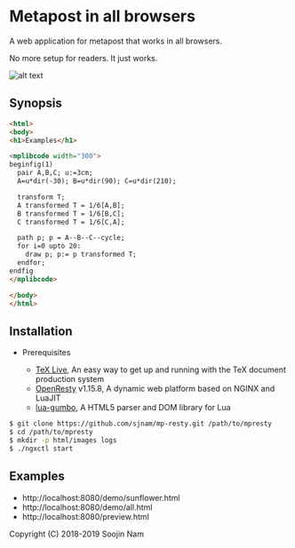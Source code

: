 Metapost in all browsers
=======
A web application for metapost that works in all browsers.

No more setup for readers. It just works.

![alt text](http://ktug.org/~sjnam/images/mpresty.png "samples")

Synopsis
---------

````html
<html>
<body>
<h1>Examples</h1>

<mplibcode width="300">
beginfig(1)
  pair A,B,C; u:=3cm;
  A=u*dir(-30); B=u*dir(90); C=u*dir(210);

  transform T;
  A transformed T = 1/6[A,B];
  B transformed T = 1/6[B,C];
  C transformed T = 1/6[C,A];

  path p; p = A--B--C--cycle;
  for i=0 upto 20:
    draw p; p:= p transformed T;
  endfor;
endfig
</mplibcode>

</body>
</html>
````

Installation
------------
- Prerequisites
  
  - [TeX Live](https://www.tug.org/texlive/), An easy way to get up and running with the TeX document production system
  - [OpenResty](http://openresty.org/en/) v1.15.8, A dynamic web platform based on NGINX and LuaJIT
  - [lua-gumbo](https://craigbarnes.gitlab.io/lua-gumbo/), A HTML5 parser and DOM library for Lua

```bash
$ git clone https://github.com/sjnam/mp-resty.git /path/to/mpresty
$ cd /path/to/mpresty
$ mkdir -p html/images logs
$ ./ngxctl start
```

Examples
--------
- http://localhost:8080/demo/sunflower.html
- http://localhost:8080/demo/all.html
- http://localhost:8080/preview.html

Copyright (C) 2018-2019 Soojin Nam
